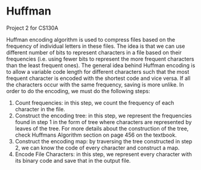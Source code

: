 # Huffman
Project 2 for CS130A


Huffman encoding algorithm is used to compress files based on the frequency of individual letters in these files. The idea is that we can use different number of bits to represent characters in a file based on their frequencies (i.e. using fewer bits to represent the more frequent characters than the least frequent ones). The general idea behind Huffman encoding is to allow a variable code length for different characters such that the most frequent character is encoded with the shortest code and vice versa. If all the characters occur with the same frequency, saving is more unlike.
In order to do the encoding, we must do the following steps:
1. Count frequencies: in this step, we count the frequency of each character in the file.
2. Construct the encoding tree: in this step, we represent the frequencies found in step 1 in the form of tree where characters are represented by leaves of the tree. For more details about the construction of the tree, check Huffmans Algorithm section on page 456 on the textbook.
3. Construct the encoding map: by traversing the tree constructed in step 2, we can know the code of every character and construct a map.
4. Encode File Characters: in this step, we represent every character with its binary code and save that in the output file.
